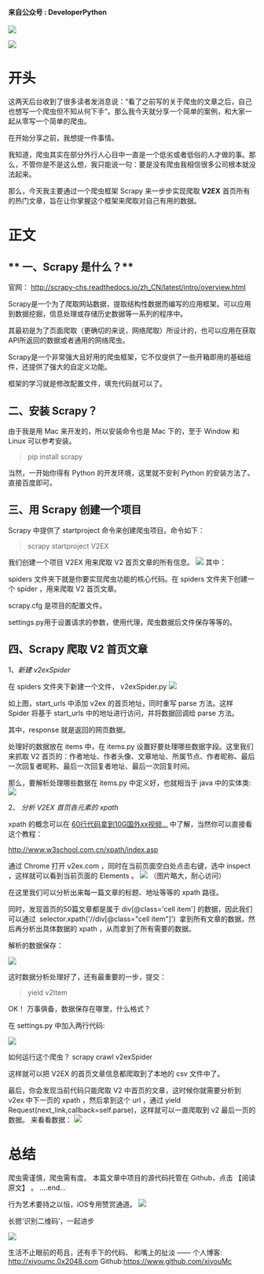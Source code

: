#### 来自公众号 : DeveloperPython
![](http://upload-images.jianshu.io/upload_images/4653472-b61ffc02ee6e4db5?imageMogr2/auto-orient/strip%7CimageView2/2/w/1240)


![](http://upload-images.jianshu.io/upload_images/4653472-361eccdf958c2368?imageMogr2/auto-orient/strip%7CimageView2/2/w/1240)
# **开头**

这两天后台收到了很多读者发消息说：“看了之前写的关于爬虫的文章之后，自己也想写一个爬虫但不知从何下手”。那么我今天就分享一个简单的案例，和大家一起从零写一个简单的爬虫。

在开始分享之前，我想提一件事情。

我知道，爬虫其实在部分外行人心目中一直是一个低劣或者低俗的人才做的事。那么，不管你是不是这么想，我只能说一句：要是没有爬虫我相信很多公司根本就没法起来。

那么，今天我主要通过一个爬虫框架 Scrapy 来一步步实现爬取 **V2EX** 首页所有的热门文章，旨在让你掌握这个框架来爬取对自己有用的数据。

# **正文**

## ** 一、Scrapy 是什么？**
官网：
http://scrapy-chs.readthedocs.io/zh_CN/latest/intro/overview.html

Scrapy是一个为了爬取网站数据，提取结构性数据而编写的应用框架。可以应用到数据挖掘，信息处理或存储历史数据等一系列的程序中。

其最初是为了页面爬取（更确切的来说，网络爬取）所设计的，也可以应用在获取API所返回的数据或者通用的网络爬虫。

Scrapy是一个非常强大且好用的爬虫框架，它不仅提供了一些开箱即用的基础组件，还提供了强大的自定义功能。

框架的学习就是修改配置文件，填充代码就可以了。

## 二、安装 Scrapy？
由于我是用 Mac 来开发的，所以安装命令也是 Mac 下的，至于 Window 和 Linux 可以参考安装。

> pip install scrapy

当然，一开始你得有 Python 的开发环境，这里就不安利 Python 的安装方法了。直接百度即可。

## 三、用 Scrapy 创建一个项目

Scrapy 中提供了 startproject 命令来创建爬虫项目。命令如下：

> scrapy startproject V2EX

我们创建一个项目 V2EX 用来爬取 V2 首页文章的所有信息。
![](http://upload-images.jianshu.io/upload_images/4653472-6d48f6cc7e36a8fa?imageMogr2/auto-orient/strip%7CimageView2/2/w/1240)
其中：

spiders 文件夹下就是你要实现爬虫功能的核心代码。在 spiders 文件夹下创建一个 spider ，用来爬取 V2 首页文章。

scrapy.cfg 是项目的配置文件。

settings.py用于设置请求的参数，使用代理，爬虫数据后文件保存等等的。

## 四、Scrapy 爬取 V2 首页文章

1、*新建 v2exSpider*

在 spiders 文件夹下新建一个文件， v2exSpider.py
![](http://upload-images.jianshu.io/upload_images/4653472-322e7212457d6053?imageMogr2/auto-orient/strip%7CimageView2/2/w/1240)

如上图，start_urls 中添加 v2ex 的首页地址，同时重写 parse 方法。这样 Spider 将基于 start_urls 中的地址进行访问，并将数据回调给 parse 方法。

其中，response 就是返回的网页数据。

处理好的数据放在 items 中，在 items.py 设置好要处理哪些数据字段。这里我们来抓取 V2 首页的：作者地址、作者头像、文章地址、所属节点、作者昵称、最后一次回复者昵称、最后一次回复者地址、最后一次回复时间。

那么，要解析处理哪些数据在 items.py 中定义好，也就相当于 java 中的实体类:
![](http://upload-images.jianshu.io/upload_images/4653472-385a128e24900e05?imageMogr2/auto-orient/strip%7CimageView2/2/w/1240)

2、 *分析 V2EX 首页各元素的 xpath*

xpath 的概念可以在 [60行代码拿到10G国外xx视频...](http://mp.weixin.qq.com/s?__biz=MzU3ODAxNDcwNQ==&mid=2247483803&idx=1&sn=8edb2576cb9594913b87de02d2b13e50&chksm=fd7a9d05ca0d1413e372b5ae9912fbf1e3daaeeaa4f23f5810d03f998a3a13fdd9881f64adca&scene=21#wechat_redirect) 中了解，当然你可以直接看这个教程：

http://www.w3school.com.cn/xpath/index.asp

通过 Chrome 打开 v2ex.com ，同时在当前页面空白处点击右键，选中 inspect ，这样就可以看到当前页面的 Elements 。
![](http://upload-images.jianshu.io/upload_images/4653472-36c5ce250f02533d?imageMogr2/auto-orient/strip%7CimageView2/2/w/1240)
（图片略大，耐心访问）

在这里我们可以分析出来每一篇文章的标题、地址等等的 xpath 路径。

同时，发现首页的50篇文章都是属于 div[@class='cell item'] 的数据，因此我们可以通过 
selector.xpath('//div[@class="cell item"]') 
拿到所有文章的数据，然后再分析出具体数据的 xpath ，从而拿到了所有需要的数据。

解析的数据保存：

![](http://upload-images.jianshu.io/upload_images/4653472-5da4b1f4663e5210?imageMogr2/auto-orient/strip%7CimageView2/2/w/1240)

这时数据分析处理好了，还有最重要的一步，提交：
> yield v2Item

OK！ 万事俱备，数据保存在哪里，什么格式？

在 settings.py 中加入两行代码:

![](http://upload-images.jianshu.io/upload_images/4653472-18d7d82ac1dd7f99?imageMogr2/auto-orient/strip%7CimageView2/2/w/1240)

如何运行这个爬虫？
scrapy crawl v2exSpider

这样就可以把 V2EX 的首页文章信息都爬取到了本地的 csv 文件中了。

最后，你会发现当前代码只能爬取 V2 中首页的文章，这时候你就需要分析到 v2ex 中下一页的 xpath ，然后拿到这个 url ，通过 yield Request(next_link,callback=self.parse)，这样就可以一直爬取到 v2 最后一页的数据。
来看看数据：
![](http://upload-images.jianshu.io/upload_images/4653472-4dc06822babb8796?imageMogr2/auto-orient/strip%7CimageView2/2/w/1240)

# **总结**

爬虫需谨慎，爬虫需有度。
本篇文章中项目的源代码托管在 Github，点击 【阅读原文】 。
....end...

行为艺术要持之以恒，iOS专用赞赏通道。
![](http://upload-images.jianshu.io/upload_images/4653472-5d4a410f85a0d01b?imageMogr2/auto-orient/strip%7CimageView2/2/w/1240)

长摁‘识别二维码’，一起进步

![](http://upload-images.jianshu.io/upload_images/4653472-c5b805eacf2780e6?imageMogr2/auto-orient/strip%7CimageView2/2/w/1240)

生活不止眼前的苟且，还有手下的代码、
和嘴上的扯淡
——
个人博客: http://xiyoumc.0x2048.com
Github:https://www.github.com/xiyouMc
